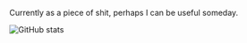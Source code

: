 Currently as a piece of shit, perhaps I can be useful someday.

![GitHub stats](https://github-readme-stats.vercel.app/api?username=Jabberwocky238&show_icons=true&theme=radical)
